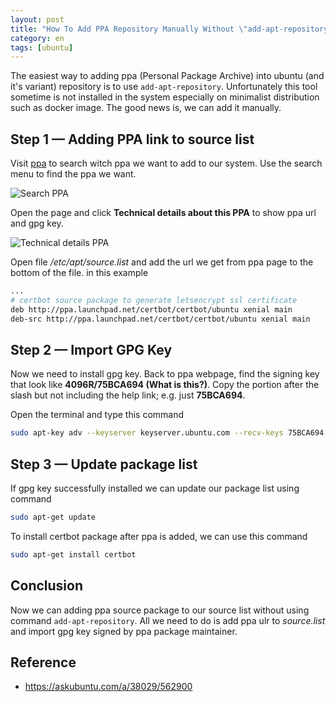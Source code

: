```yaml
---
layout: post
title: "How To Add PPA Repository Manually Without \"add-apt-repository\" On Ubuntu"
category: en
tags: [ubuntu]
---
```

The easiest way to adding ppa (Personal Package Archive) into ubuntu (and it's variant) repository is to use `add-apt-repository`. Unfortunately this tool sometime is not installed in the system especially on minimalist distribution such as docker image. The good news is, we can add it manually.

## Step 1 — Adding PPA link to source list

Visit [ppa](https://launchpad.net/ubuntu/+ppas) to search witch ppa we want to add to our system. Use the search menu to find the ppa we want.

![Search PPA](https://i.imgur.com/cCFLZXT.png)

Open the page and click **Technical details about this PPA** to show ppa url and gpg key.

![Technical details PPA](https://i.imgur.com/JX7s40K.png)

Open file */etc/apt/source.list* and add the url we get from ppa page to the bottom of the file. in this example

```bash
...
# certbot source package to generate letsencrypt ssl certificate
deb http://ppa.launchpad.net/certbot/certbot/ubuntu xenial main
deb-src http://ppa.launchpad.net/certbot/certbot/ubuntu xenial main
```

## Step 2 — Import GPG Key

Now we need to install gpg key. Back to ppa webpage, find the signing key that look like **4096R/75BCA694 (What is this?)**. Copy the portion after the slash but not including the help link; e.g. just **75BCA694**.

Open the terminal and type this command

```bash
sudo apt-key adv --keyserver keyserver.ubuntu.com --recv-keys 75BCA694
```

## Step 3 — Update package list

If gpg key successfully installed we can update our package list using command

```bash
sudo apt-get update
```

To install certbot package after ppa is added, we can use this command

```bash
sudo apt-get install certbot
```

## Conclusion

Now we can adding ppa source package to our source list without using command `add-apt-repository`. All we need to do is add ppa ulr to *source.list* and import gpg key signed by ppa package maintainer.

## Reference

- https://askubuntu.com/a/38029/562900
